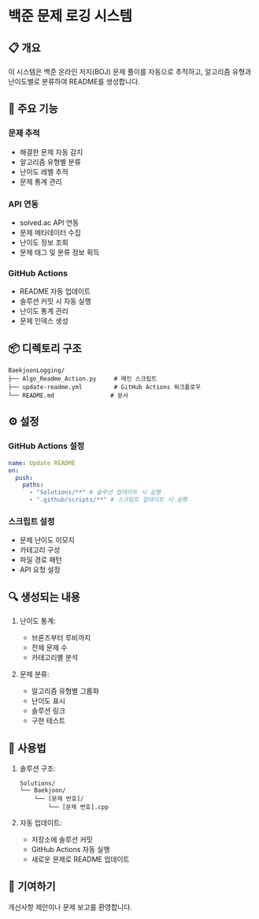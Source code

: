 # 백준 문제 로깅 시스템

## 📋 개요

이 시스템은 백준 온라인 저지(BOJ) 문제 풀이를 자동으로 추적하고, 알고리즘 유형과 난이도별로 분류하여 README를 생성합니다.

## 🔧 주요 기능

### 문제 추적

- 해결한 문제 자동 감지
- 알고리즘 유형별 분류
- 난이도 레벨 추적
- 문제 통계 관리

### API 연동

- solved.ac API 연동
- 문제 메타데이터 수집
- 난이도 정보 조회
- 문제 태그 및 분류 정보 획득

### GitHub Actions

- README 자동 업데이트
- 솔루션 커밋 시 자동 실행
- 난이도 통계 관리
- 문제 인덱스 생성

## 📦 디렉토리 구조

```
BaekjoonLogging/
├── Algo_Readme_Action.py     # 메인 스크립트
├── update-readme.yml         # GitHub Actions 워크플로우
└── README.md                # 문서
```

## ⚙️ 설정

### GitHub Actions 설정

```yaml
name: Update README
on:
  push:
    paths:
      - "Solutions/**" # 솔루션 업데이트 시 실행
      - ".github/scripts/**" # 스크립트 업데이트 시 실행
```

### 스크립트 설정

- 문제 난이도 이모지
- 카테고리 구성
- 파일 경로 패턴
- API 요청 설정

## 🔍 생성되는 내용

1. 난이도 통계:

   - 브론즈부터 루비까지
   - 전체 문제 수
   - 카테고리별 분석

2. 문제 분류:
   - 알고리즘 유형별 그룹화
   - 난이도 표시
   - 솔루션 링크
   - 구현 테스트

## 🚀 사용법

1. 솔루션 구조:

   ```
   Solutions/
   └── Baekjoon/
       └── [문제 번호]/
           └── [문제 번호].cpp
   ```

2. 자동 업데이트:
   - 저장소에 솔루션 커밋
   - GitHub Actions 자동 실행
   - 새로운 문제로 README 업데이트

## 🤝 기여하기

개선사항 제안이나 문제 보고를 환영합니다.
